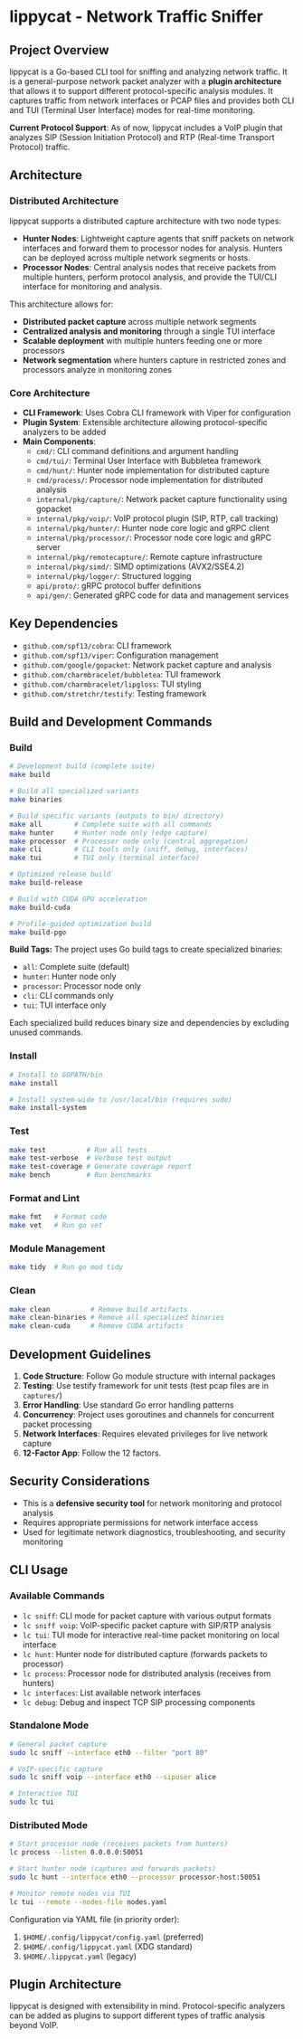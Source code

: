 # lippycat - Network Traffic Sniffer

## Project Overview
lippycat is a Go-based CLI tool for sniffing and analyzing network traffic. It is a general-purpose network packet analyzer with a **plugin architecture** that allows it to support different protocol-specific analysis modules. It captures traffic from network interfaces or PCAP files and provides both CLI and TUI (Terminal User Interface) modes for real-time monitoring.

**Current Protocol Support**: As of now, lippycat includes a VoIP plugin that analyzes SIP (Session Initiation Protocol) and RTP (Real-time Transport Protocol) traffic.

## Architecture

### Distributed Architecture
lippycat supports a distributed capture architecture with two node types:

- **Hunter Nodes**: Lightweight capture agents that sniff packets on network interfaces and forward them to processor nodes for analysis. Hunters can be deployed across multiple network segments or hosts.
- **Processor Nodes**: Central analysis nodes that receive packets from multiple hunters, perform protocol analysis, and provide the TUI/CLI interface for monitoring and analysis.

This architecture allows for:
- **Distributed packet capture** across multiple network segments
- **Centralized analysis and monitoring** through a single TUI interface
- **Scalable deployment** with multiple hunters feeding one or more processors
- **Network segmentation** where hunters capture in restricted zones and processors analyze in monitoring zones

### Core Architecture
- **CLI Framework**: Uses Cobra CLI framework with Viper for configuration
- **Plugin System**: Extensible architecture allowing protocol-specific analyzers to be added
- **Main Components**:
  - `cmd/`: CLI command definitions and argument handling
  - `cmd/tui/`: Terminal User Interface with Bubbletea framework
  - `cmd/hunt/`: Hunter node implementation for distributed capture
  - `cmd/process/`: Processor node implementation for distributed analysis
  - `internal/pkg/capture/`: Network packet capture functionality using gopacket
  - `internal/pkg/voip/`: VoIP protocol plugin (SIP, RTP, call tracking)
  - `internal/pkg/hunter/`: Hunter node core logic and gRPC client
  - `internal/pkg/processor/`: Processor node core logic and gRPC server
  - `internal/pkg/remotecapture/`: Remote capture infrastructure
  - `internal/pkg/simd/`: SIMD optimizations (AVX2/SSE4.2)
  - `internal/pkg/logger/`: Structured logging
  - `api/proto/`: gRPC protocol buffer definitions
  - `api/gen/`: Generated gRPC code for data and management services

## Key Dependencies
- `github.com/spf13/cobra`: CLI framework
- `github.com/spf13/viper`: Configuration management
- `github.com/google/gopacket`: Network packet capture and analysis
- `github.com/charmbracelet/bubbletea`: TUI framework
- `github.com/charmbracelet/lipgloss`: TUI styling
- `github.com/stretchr/testify`: Testing framework

## Build and Development Commands

### Build
```bash
# Development build (complete suite)
make build

# Build all specialized variants
make binaries

# Build specific variants (outputs to bin/ directory)
make all        # Complete suite with all commands
make hunter     # Hunter node only (edge capture)
make processor  # Processor node only (central aggregation)
make cli        # CLI tools only (sniff, debug, interfaces)
make tui        # TUI only (terminal interface)

# Optimized release build
make build-release

# Build with CUDA GPU acceleration
make build-cuda

# Profile-guided optimization build
make build-pgo
```

**Build Tags:** The project uses Go build tags to create specialized binaries:
- `all`: Complete suite (default)
- `hunter`: Hunter node only
- `processor`: Processor node only
- `cli`: CLI commands only
- `tui`: TUI interface only

Each specialized build reduces binary size and dependencies by excluding unused commands.

### Install
```bash
# Install to GOPATH/bin
make install

# Install system-wide to /usr/local/bin (requires sudo)
make install-system
```

### Test
```bash
make test          # Run all tests
make test-verbose  # Verbose test output
make test-coverage # Generate coverage report
make bench         # Run benchmarks
```

### Format and Lint
```bash
make fmt   # Format code
make vet   # Run go vet
```

### Module Management
```bash
make tidy  # Run go mod tidy
```

### Clean
```bash
make clean          # Remove build artifacts
make clean-binaries # Remove all specialized binaries
make clean-cuda     # Remove CUDA artifacts
```

## Development Guidelines

1. **Code Structure**: Follow Go module structure with internal packages
2. **Testing**: Use testify framework for unit tests (test pcap files are in `captures/`)
3. **Error Handling**: Use standard Go error handling patterns
4. **Concurrency**: Project uses goroutines and channels for concurrent packet processing
5. **Network Interfaces**: Requires elevated privileges for live network capture
6. **12-Factor App**: Follow the 12 factors.

## Security Considerations
- This is a **defensive security tool** for network monitoring and protocol analysis
- Requires appropriate permissions for network interface access
- Used for legitimate network diagnostics, troubleshooting, and security monitoring

## CLI Usage

### Available Commands
- `lc sniff`: CLI mode for packet capture with various output formats
- `lc sniff voip`: VoIP-specific packet capture with SIP/RTP analysis
- `lc tui`: TUI mode for interactive real-time packet monitoring on local interface
- `lc hunt`: Hunter node for distributed capture (forwards packets to processor)
- `lc process`: Processor node for distributed analysis (receives from hunters)
- `lc interfaces`: List available network interfaces
- `lc debug`: Debug and inspect TCP SIP processing components

### Standalone Mode
```bash
# General packet capture
sudo lc sniff --interface eth0 --filter "port 80"

# VoIP-specific capture
sudo lc sniff voip --interface eth0 --sipuser alice

# Interactive TUI
sudo lc tui
```

### Distributed Mode
```bash
# Start processor node (receives packets from hunters)
lc process --listen 0.0.0.0:50051

# Start hunter node (captures and forwards packets)
sudo lc hunt --interface eth0 --processor processor-host:50051

# Monitor remote nodes via TUI
lc tui --remote --nodes-file nodes.yaml
```

Configuration via YAML file (in priority order):
1. `$HOME/.config/lippycat/config.yaml` (preferred)
2. `$HOME/.config/lippycat.yaml` (XDG standard)
3. `$HOME/.lippycat.yaml` (legacy)

## Plugin Architecture
lippycat is designed with extensibility in mind. Protocol-specific analyzers can be added as plugins to support different types of traffic analysis beyond VoIP.
